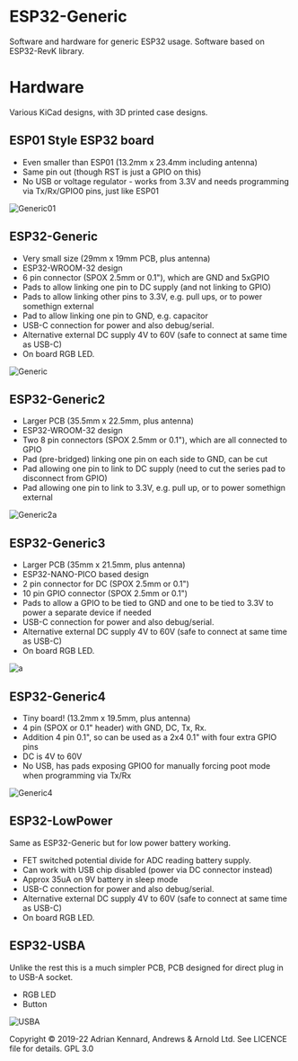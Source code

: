 # ESP32-Generic

Software and hardware for generic ESP32 usage. Software based on ESP32-RevK library.

# Hardware

Various KiCad designs, with 3D printed case designs.

## ESP01 Style ESP32 board

- Even smaller than ESP01 (13.2mm x 23.4mm including antenna)
- Same pin out (though RST is just a GPIO on this)
- No USB or voltage regulator - works from 3.3V and needs programming via Tx/Rx/GPIO0 pins, just like ESP01

![Generic01](https://user-images.githubusercontent.com/996983/154910368-08a94680-f98b-4543-9405-6571c8da761c.png)

## ESP32-Generic

- Very small size (29mm x 19mm PCB, plus antenna)
- ESP32-WROOM-32 design
- 6 pin connector (SPOX 2.5mm or 0.1"), which are GND and 5xGPIO
- Pads to allow linking one pin to DC supply (and not linking to GPIO)
- Pads to allow linking other pins to 3.3V, e.g. pull ups, or to power somethign external
- Pad to allow linking one pin to GND, e.g. capacitor
- USB-C connection for power and also debug/serial.
- Alternative external DC supply 4V to 60V (safe to connect at same time as USB-C)
- On board RGB LED.

![Generic](https://user-images.githubusercontent.com/996983/151692417-bf97f5b4-017b-4074-9edc-952c1f0526cb.png)

## ESP32-Generic2

- Larger PCB (35.5mm x 22.5mm, plus antenna)
- ESP32-WROOM-32 design
- Two 8 pin connectors (SPOX 2.5mm or 0.1"), which are all connected to GPIO
- Pad (pre-bridged) linking one pin on each side to GND, can be cut
- Pad allowing one pin to link to DC supply (need to cut the series pad to disconnect from GPIO)
- Pad allowing one pin to link to 3.3V, e.g. pull up, or to power somethign external

![Generic2a](https://user-images.githubusercontent.com/996983/151692421-359f2ba7-d9bb-447f-9a19-a2da2b949f7f.png)

## ESP32-Generic3

- Larger PCB (35mm x 21.5mm, plus antenna)
- ESP32-NANO-PICO based design
- 2 pin connector for DC (SPOX 2.5mm or 0.1")
- 10 pin GPIO connector (SPOX 2.5mm or 0.1")
- Pads to allow a GPIO to be tied to GND and one to be tied to 3.3V to power a separate device if needed
- USB-C connection for power and also debug/serial.
- Alternative external DC supply 4V to 60V (safe to connect at same time as USB-C)
- On board RGB LED.

![a](https://user-images.githubusercontent.com/996983/154688606-ff696f24-0eac-4adf-965b-7ab453dbc4a4.png)

## ESP32-Generic4

- Tiny board! (13.2mm x 19.5mm, plus antenna)
- 4 pin (SPOX or 0.1" header) with GND, DC, Tx, Rx.
- Addition 4 pin 0.1", so can be used as a 2x4 0.1" with four extra GPIO pins
- DC is 4V to 60V
- No USB, has pads exposing GPIO0 for manually forcing poot mode when programming via Tx/Rx

![Generic4](https://user-images.githubusercontent.com/996983/154917667-2e30deec-6bde-491c-99ea-74a2845b2fc7.png)

## ESP32-LowPower

Same as ESP32-Generic but for low power battery working.

- FET switched potential divide for ADC reading battery supply.
- Can work with USB chip disabled (power via DC connector instead)
- Approx 35uA on 9V battery in sleep mode
- USB-C connection for power and also debug/serial.
- Alternative external DC supply 4V to 60V (safe to connect at same time as USB-C)
- On board RGB LED.

## ESP32-USBA

Unlike the rest this is a much simpler PCB, PCB designed for direct plug in to USB-A socket.

- RGB LED
- Button

![USBA](https://user-images.githubusercontent.com/996983/140615566-fc0d410a-a81b-4b3e-9b71-35afe68315ae.png)

Copyright © 2019-22 Adrian Kennard, Andrews & Arnold Ltd. See LICENCE file for details. GPL 3.0

